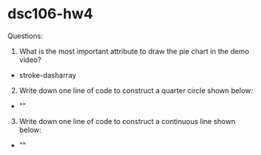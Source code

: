 # dsc106-hw4

Questions:

1. What is the most important attribute to draw the pie chart in the demo video? 
- stroke-dasharray

2. Write down one line of code to construct a quarter circle shown below:
- "<circle stroke-dasharray="7.85 100" cx=10 cy=10 r=5 fill=none stroke-width=10 stroke=red />"

3. Write down one line of code to construct a continuous line shown below:
- "<polyline points="20 20, 100 200, 200 20, 300 200" style="fill: none; stroke: blue; stroke: width 8;"></polyline>"
